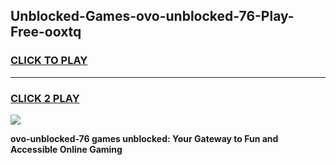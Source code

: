 
## Unblocked-Games-ovo-unblocked-76-Play-Free-ooxtq
<h3>
<a href="https://premium76.site?title=ovo-unblocked-76&ref=18A1">CLICK TO PLAY</a></h3>
<hr>

<h3>
<a href="https://premium76.site?title=ovo-unblocked-76&ref=18A1">CLICK 2 PLAY</a>
  
</h3>

<a href="https://premium76.site?title=ovo-unblocked-76&ref=18A1"><img src="https://clearcache.store/games.png"></a>


**ovo-unblocked-76 games unblocked: Your Gateway to Fun and Accessible Online Gaming**

